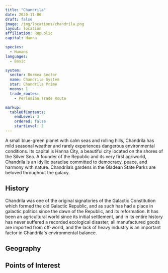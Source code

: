 ```yaml
---
title: "Chandrila"
date: 2020-11-06
draft: false
image: /img/locations/chandrila.png
layout: location
affiliation: Republic
capital: Hanna

species:
  - Humans
languages:
  - Basic

system: 
  sector: Bormea Sector
  name: Chandrila System
  star: Chandrila Prime
  moons: 1
  trade_routes:
    - Perlemian Trade Route

markup:
  tableOfContents:
    endLevel: 3
    ordered: false
    startLevel: 2
---
```


A small blue-green planet with calm seas and rolling hills, Chandrila has mild seasonal weather and rarely experiences dangerous environmental conditions. Its capital is Hanna City, a beautiful city located on the shores of the Silver Sea. A founder of the Republic and its very first agriworld, Chandrila is an idyllic paradise committed to democracy, peace, and harmony with nature. Chandrila’s gardens in the Gladean State Parks are beloved throughout the galaxy.

## History

Chandrila was one of the original signatories of the Galactic Constitution which formed the old Galactic Republic, and as such has had a place in galactic politics since the dawn of the Republic, and its reformation. It has been an agricultural world since its initial settlement, and in its entire history has never suffered a recorded ecological disaster; all manufactured goods are imported from off-world, and the lack of heavy industry is an important factor in Chandrila's environmental balance.

## Geography

## Points of Interest